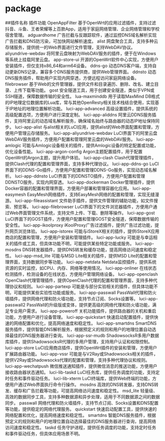 # package

##插件名称	插件功能
OpenAppFilter	基于OpenWrt的应用过滤插件，支持过滤抖音、斗鱼、王者荣耀等上百款App，适用于家庭网络管理、企业网络管理和学校宿舍管理。
adguardhome	广告拦截与反跟踪软件，通过监控DNS域名解析实现广告拦截和DNS防污染，可加快网站解析速度。
alist	网盘聚合工具，支持多种云存储服务，提供统一的Web界面进行文件管理，支持WebDAV协议。
aliyundrive-webdav	将阿里云盘映射为WebDAV服务的插件，便于在Windows等系统上挂载阿里云盘。
app-store-ui	开源的OpenWrt软件中心实现，方便用户安装插件，但仅支持x86_64和arm64设备。
ddns-go	动态DNS客户端，支持自动更新DNS记录，兼容多个DNS服务提供商，提供Web管理界面。
ddnsto	动态DNS服务插件，帮助用户实现内网穿透，方便远程访问家庭网络设备。
filebrowser	基于Web的文件管理器，提供文件和目录遍历、删除、改名、建立目录、上传下载等功能。
gost	安全隧道工具，用于创建安全隧道，类似于VPN或SSH隧道，保障数据传输的安全性。
lua-maxminddb	用于读取MaxMind DB格式的IP地理定位数据库的Lua库，常与其他OpenResty相关技术栈结合使用，实现基于IP地址的地理位置解析功能。
luci-app-advanced	高级设置插件，提供系统的高级配置选项，方便用户进行深度定制。
luci-app-aliddns	阿里云DDNS服务插件，支持阿里云的动态域名解析服务，确保域名始终与路由器的动态IP地址保持同步。
luci-app-alist	与alist相关的LuCI应用，提供alist的Web界面配置和管理，方便用户管理云存储服务。
luci-app-aliyundrive-webdav	LuCI界面下的阿里云盘WebDAV服务插件，方便用户配置和管理阿里云盘的WebDAV服务。
luci-app-amlogic	可能与Amlogic设备相关的插件，提供Amlogic设备的特定配置或功能，优化设备性能。
luci-app-argon-config	Argon主题配置插件，用于配置OpenWrt的Argon主题，提升用户体验。
luci-app-clash	Clash代理管理插件，提供Clash代理的配置和管理界面，支持多种代理协议。
luci-app-ddns-go	LuCI界面下的DDNS-Go插件，方便用户配置和管理DDNS-Go服务，实现动态域名解析。
luci-app-ddnsto	LuCI界面下的DDNSTO插件，方便用户配置和管理DDNSTO服务，实现内网穿透。
luci-app-dockerman	Docker管理插件，提供Docker容器的配置和管理界面，方便用户部署和管理容器化应用。
luci-app-easymesh	EasyMesh网络插件，支持EasyMesh网络的配置和管理，实现无缝漫游。
luci-app-fileassistant	文件助手插件，提供文件管理的辅助功能，如文件搜索、预览等。
luci-app-filebrowser	LuCI界面下的文件浏览器插件，方便用户通过Web界面管理文件系统，支持文件上传、下载、删除等操作。
luci-app-gost	LuCI界面下的GOST插件，方便用户配置和管理GOST安全隧道，保障数据传输的安全性。
luci-app-ikoolproxy	iKoolProxy广告过滤插件，提供广告过滤功能，提升网页浏览体验。
luci-app-istorex	可能与iStoreX相关的插件，提供iStoreX应用商店的配置和管理，方便用户安装和管理插件。
luci-app-lucky	可能是与幸运相关的插件或工具，但具体功能不明，可能提供某些特定功能或服务。
luci-app-mosdns	DNS转发器插件，提供DNS转发和缓存功能，提高网络访问速度和稳定性。
luci-app-msd_lite	可能与MSD Lite相关的插件，提供MSD Lite的配置和管理界面，支持数据同步等功能。
luci-app-netdata	Netdata监控插件，提供系统资源的实时监控，如CPU、内存、网络等使用情况。
luci-app-onliner	在线状态检测插件，检测设备的在线状态，方便用户管理网络设备。
luci-app-openclash	OpenClash代理管理插件，提供OpenClash代理的配置和管理界面，支持多种代理协议和规则。
luci-app-partexp	可能是与部分实验相关的插件，但具体功能不明，可能提供某些实验性功能或服务。
luci-app-passwall	PassWall代理和防火墙插件，提供网络代理和防火墙功能，支持节点订阅、Socks设置等。
luci-app-passwall2	PassWall的升级版或变体，提供更高级的网络代理和防火墙功能，满足专业用户需求。
luci-app-poweroff	关机功能插件，提供路由器的关机和重启功能，方便用户进行设备管理。
luci-app-quickstart	快速启动配置插件，提供快速的网络配置和优化，提高网络速度和稳定性。
luci-app-smartdns	SmartDNS服务插件，提供智能DNS解析服务，根据预定义的规则和用户的地理位置自动选择最佳的DNS服务器进行查询。
luci-app-ssr-mudb	ShadowsocksR多用户数据库插件，提供ShadowsocksR代理的多用户管理，支持用户认证和权限控制。
luci-app-store	LuCI应用商店插件，提供OpenWrt插件的安装和管理，方便用户扩展路由器功能。
luci-app-vssr	可能是与V2Ray或Shadowsocks相关的插件，提供V2Ray或Shadowsocks代理的配置和管理，支持多种代理协议和规则。
luci-app-wechatpush	微信推送通知插件，提供微信消息的推送功能，方便用户接收路由器状态通知。
luci-lib-taskd	LuCI任务库，提供任务调度的功能，支持定时任务和事件驱动任务。
luci-lib-xterm	LuCI终端库，提供Web终端的功能，方便用户通过Web界面执行命令行操作。
mosdns	高效的DNS转发器，支持DNS转发、缓存和广告拦截等功能，可提高网络访问速度和稳定性。
msd_lite	轻量级、高效的数据同步工具，支持多种数据源和异步处理，适用于不同数据源之间的数据同步。
passwall	网络代理和防火墙插件，支持节点订阅、Socks设置和DNS配置等功能，提供稳定的网络代理服务。
quickstart	快速启动配置工具，提供快速的网络配置和优化，提高网络速度和稳定性。
smartdns	智能DNS服务插件，根据预定义的规则和用户的地理位置自动选择最佳的DNS服务器进行查询，提高网络访问速度和稳定性。
taskd	任务守护进程，提供任务调度的功能，支持定时任务和事件驱动任务，但具体应用场景不明。
